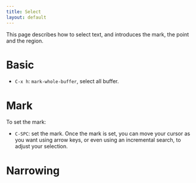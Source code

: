 ```yaml
---
title: Select
layout: default
---
```


This page describes how to select text, and introduces the mark, the point and the region.

# Basic

- `C-x h`: `mark-whole-buffer`, select all buffer.

# Mark

To set the mark:

- `C-SPC`: set the mark.  Once the mark is set, you can move your cursor as you want using arrow keys, or even using an incremental search, to adjust your selection.

# Narrowing